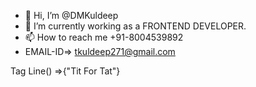 - 👋 Hi, I’m @DMKuldeep
- 🌱 I’m currently working as a FRONTEND DEVELOPER.
- 📫 How to reach me +91-8004539892
- EMAIL-ID=> tkuldeep271@gmail.com

Tag Line() =>{"Tit For Tat"}


